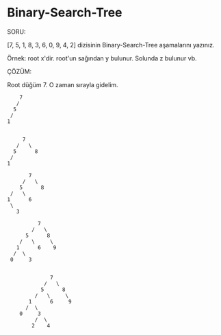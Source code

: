 # Binary-Search-Tree
SORU:

[7, 5, 1, 8, 3, 6, 0, 9, 4, 2] dizisinin Binary-Search-Tree aşamalarını yazınız.

Örnek: root x'dir. root'un sağından y bulunur. Solunda z bulunur vb.

ÇÖZÜM:

Root düğüm 7. O zaman sırayla gidelim.
 
        7
       /
      5
     /
    1


         7
       /   \
      5      8
     /
    1
    
           7
         /   \
        5      8
     /   \
    1      6
     \
       3
       
              7
            /   \
          5      8
        /   \     \
       1      6    9
      /  \
     0     3
     
     
                  7
                /   \
               5      8
             /   \     \
           1      6     9
          /  \
        0     3
             /  \
            2    4

